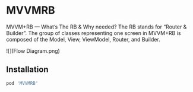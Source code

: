 # MVVMRB
MVVM+RB — What’s The RB & Why needed?
The RB stands for “Router & Builder”. The group of classes representing one screen in MVVM+RB is composed of the Model, View, ViewModel, Router, and Builder.

![](Flow Diagram.png)

## Installation

```ruby
pod 'MVVMRB'
```
